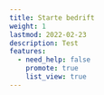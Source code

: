 ```yaml
---
title: Starte bedrift
weight: 1
lastmod: 2022-02-23
description: Test
features:
  - need_help: false
    promote: true
    list_view: true
---
```

